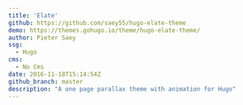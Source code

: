 ```yaml
---
title: 'Elate'
github: https://github.com/saey55/hugo-elate-theme
demo: https://themes.gohugo.io/theme/hugo-elate-theme/
author: Pieter Saey
ssg:
  - Hugo
cms:
  - No Cms
date: 2016-11-18T15:14:54Z
github_branch: master
description: "A one page parallax theme with animation for Hugo"
---
```

